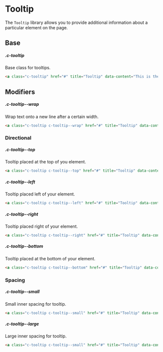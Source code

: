 # Tooltip

The `Tooltip` library allows you to provide additional information about a particular element on the page.

## Base

##### .c-tooltip

Base class for tooltips.

```html
<a class="c-tooltip" href="#" title="Tooltip" data-content="This is the tooltip content">Tooltip</a>
```

## Modifiers

##### .c-tooltip--wrap

Wrap text onto a new line after a certain width.

```html
<a class="c-tooltip c-tooltip--wrap" href="#" title="Tooltip" data-content="This is the tooltip content">Tooltip</a>
```

### Directional

##### .c-tooltip--top

Tooltip placed at the top of you element.

```html
<a class="c-tooltip c-tooltip--top" href="#" title="Tooltip" data-content="This is the tooltip content">Tooltip</a>
```

##### .c-tooltip--left

Tooltip placed left of your element.

```html
<a class="c-tooltip c-tooltip--left" href="#" title="Tooltip" data-content="This is the tooltip content">Tooltip</a>
```

##### .c-tooltip--right

Tooltip placed right of your element.

```html
<a class="c-tooltip c-tooltip--right" href="#" title="Tooltip" data-content="This is the tooltip content">Tooltip</a>
```

##### .c-tooltip--bottom

Tooltip placed at the bottom of your element.

```html
<a class="c-tooltip c-tooltip--bottom" href="#" title="Tooltip" data-content="This is the tooltip content">Tooltip</a>
```

### Spacing

##### .c-tooltip--small

Small inner spacing for tooltip.

```html
<a class="c-tooltip c-tooltip--small" href="#" title="Tooltip" data-content="This is the tooltip content">Tooltip</a>
```

##### .c-tooltip--large

Large inner spacing for tooltip.

```html
<a class="c-tooltip c-tooltip--small" href="#" title="Tooltip" data-content="This is the tooltip content">Tooltip</a>
```